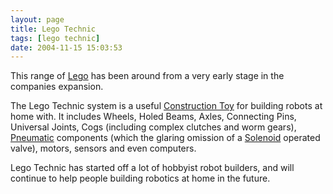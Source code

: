 ```yaml
---
layout: page
title: Lego Technic
tags: [lego technic]
date: 2004-11-15 15:03:53
---
```

This range of [Lego](/wiki/lego.html "The best known construction toy") has been around from a very early stage in the companies expansion.

The Lego Technic system is a useful [Construction Toy](/wiki/construction_toy.html "Construction Toy") for building robots at home with. 
It includes Wheels, Holed Beams, Axles, Connecting Pins, Universal Joints, Cogs (including complex clutches and worm gears), [Pneumatic](/wiki/pneumatic.html "Use of air to operate and power actuators") components (which the glaring omission of a [Solenoid](/wiki/solenoid.html "Solenoid") operated valve), motors, sensors and even computers.

Lego Technic has started off a lot of hobbyist robot builders, and will continue to help people building robotics at home in the future.
